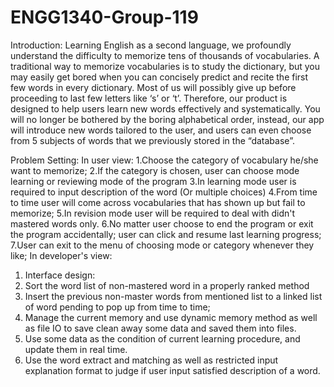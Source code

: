 # ENGG1340-Group-119
Introduction:
Learning English as a second language, we profoundly understand the difficulty to memorize tens of thousands of vocabularies. A traditional way to memorize vocabularies is to study the dictionary, but you may easily get bored when you can concisely predict and recite the first few words in every dictionary. Most of us will possibly give up before proceeding to last few letters like ‘s’ or ‘t’. Therefore, our product is designed to help users learn new words effectively and systematically. You will no longer be bothered by the boring alphabetical order, instead, our app will introduce new words tailored to the user, and users can even choose from 5 subjects of words that we previously stored in the “database”.

Problem Setting:
In user view:
1.Choose the category of vocabulary he/she want to memorize;
2.If the category is chosen, user can choose mode learning or reviewing mode of the program
3.In learning mode user is required to input description of the word (Or multiple choices)
4.From time to time user will come across vocabularies that has shown up but fail to memorize;
5.In revision mode user will be required to deal with didn't mastered words only.
6.No matter user choose to end the program or exit the program accidentally;
  user can click and resume last learning progress;
7.User can exit to the menu of choosing mode or category whenever they like;
In developer's view:
1. Interface design:
2. Sort the word list of non-mastered word in a properly ranked method
3. Insert the previous non-master words from mentioned list to a linked list of
  word pending to pop up from time to time;
4. Manage the current memory and use dynamic memory method as well as file IO to 
  save clean away some data and saved them into files.
5. Use some data as the condition of current learning procedure, and update them in real time.
6. Use the word extract and matching as well as restricted input explanation format to judge if user input satisfied description of a word.
